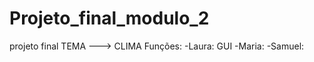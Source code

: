 # Projeto_final_modulo_2
projeto final
TEMA ---> CLIMA
Funções:  -Laura: GUI
          -Maria:
          -Samuel:
